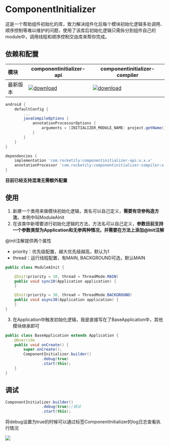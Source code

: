 # ComponentInitializer

这是一个帮助组件初始化的库，致力解决组件化后每个模块初始化逻辑多处调用、顺序控制等难以维护的问题，使用了该库后初始化逻辑只需拆分到组件自己的module中，调用线程和顺序控制交由库来帮你完成。

## 依赖和配置

| 模块     | componentinitializer-api | componentinitializer-compiler |
| :------- | ----------- | ----------- |
| 最新版本 | [![download](https://img.shields.io/badge/download-1.0.2-blue)](https://bintray.com/beta/#/zhuliyuan/maven/componentinitializer-api) | [![download](https://img.shields.io/badge/download-1.0.1-blue)](https://bintray.com/beta/#/zhuliyuan/maven/componentinitializer-compiler) |

```groovy
android {
    defaultConfig {
        ...
        javaCompileOptions {
            annotationProcessorOptions {
                arguments = [INITIALIZER_MODULE_NAME: project.getName()]
            }
        }
    }
}

dependencies {
    implementation 'com.rocketzly:componentinitializer-api:x.x.x'
    annotationProcessor 'com.rocketzly:componentinitializer-compiler:x.x.x'
}
```

**目前已经支持混淆无需额外配置**

## 使用

1. 新建一个类用来做模块初始化逻辑，类名可以自己定义，**需要有空参构造方法**，本例中叫ModuleAInit
2. 在该类中新增要进行初始化逻辑的方法，方法名可以自己定义，**参数目前支持一个参数类型为Application和无参两种情况，并需要在方法上添加@Init注解**

@init注解提供两个属性

- priority：优先级配置，越大优先级越高，默认为1
- thread：运行线程配置，有MAIN, BACKGROUND可选，默认MAIN

```java
public class ModuleAInit {

    @Init(priority = 10, thread = ThreadMode.MAIN)
    public void sync10(Application application) {
    }

    @Init(priority = 30, thread = ThreadMode.BACKGROUND)
    public void async30(Application application) {
    }
}
```

3. 在Application中触发初始化逻辑，我是直接写在了BaseApplication中，其他模块继承即可

```java
public class BaseApplication extends Application {
    @Override
    public void onCreate() {
        super.onCreate();
        ComponentInitializer.builder()
                .debug(true)
                .start(this);
    }
}
```

## 调试

```java
ComponentInitializer.builder()
                .debug(true)//调试
                .start(this);
```

将debug设置为true的时候可以通过标签ComponentInitializer的log日志查看执行情况

![](http://rocketzly.androider.top/init_sucess.png)